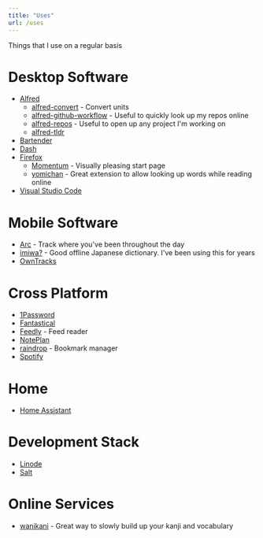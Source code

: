 ```yaml
---
title: "Uses"
url: /uses
---
```


Things that I use on a regular basis

<!--more-->

# Desktop Software

- [Alfred](https://www.alfredapp.com/)
  - [alfred-convert](https://github.com/deanishe/alfred-convert) - Convert units
  - [alfred-github-workflow](https://github.com/gharlan/alfred-github-workflow) - Useful to quickly look up my repos online
  - [alfred-repos](https://github.com/deanishe/alfred-repos) - Useful to open up any project I'm working on
  - [alfred-tldr](https://github.com/konoui/alfred-tldr)
- [Bartender](https://www.macbartender.com/)
- [Dash](https://kapeli.com/dash)
- [Firefox](https://www.mozilla.org/en-US/firefox/new/)
  - [Momentum](https://momentumdash.com/) - Visually pleasing start page
  - [yomichan](https://foosoft.net/projects/yomichan/) - Great extension to allow looking up words while reading online
- [Visual Studio Code](https://code.visualstudio.com/)

# Mobile Software

- [Arc](http://www.bigpaua.com/arcapp/) - Track where you've been throughout the day
- [imiwa?](http://www.imiwaapp.com/) - Good offline Japanese dictionary. I've been using this for years
- [OwnTracks](https://owntracks.org/)

# Cross Platform

- [1Password](https://1password.com/)
- [Fantastical](https://flexibits.com/fantastical)
- [Feedly](https://feedly.com) - Feed reader
- [NotePlan](https://noteplan.co/)
- [raindrop](https://raindrop.io/) - Bookmark manager
- [Spotify](https://www.spotify.com/)

# Home

- [Home Assistant](https://www.home-assistant.io/blue)

# Development Stack

- [Linode](https://www.linode.com/?r=ee919cf9626f9a202ddb894314a7f7d0cdad084b)
- [Salt](https://docs.saltproject.io/)

# Online Services

- [wanikani](https://www.wanikani.com/users/kfdm) - Great way to slowly build up your kanji and vocabulary
